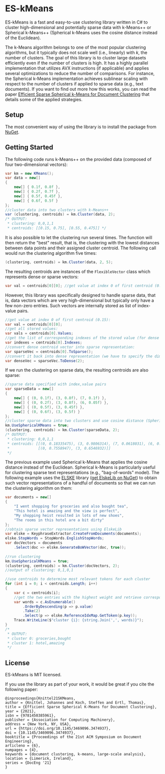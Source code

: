 # ES-kMeans
ES-kMeans is a fast and easy-to-use clustering library written in C# to cluster high-dimensional and potentially sparse data with k-Means++ or Spherical k-Means++ (Spherical k-Means uses the cosine distance instead of the Euclidean).

The k-Means algorithm belongs to one of the most popular clustering algorithms, but it typically does not scale well (i.e., linearly) with *k*, the number of clusters. The goal of this library is to cluster large datasets efficiently even if the number of clusters is high. It has a highly parallel implementation that utilizes AVX instructions (if applicable) and applies several optimizations to reduce the number of comparisons. For instance, the Spherical k-Means implementation achieves sublinear scaling with respect to the number of clusters if applied to sparse data (e.g., text documents). If you want to find out more how this works, you can read the paper [Efficient Sparse Spherical k-Means for Document Clustering](https://arxiv.org/abs/2108.00895) that details some of the applied strategies.

## Setup

The most convenient way of using the library is to install the package from [NuGet](https://www.nuget.org/packages/ESkMeansLib).

## Getting Started

The following code runs k-Means++ on the provided data (composed of four two-dimensional vectors):

```csharp
var km = new KMeans();
var data = new[]
{
    new[] { 0.1f, 0.8f },
    new[] { 0.2f, 0.7f },
    new[] { 0.5f, 0.45f },
    new[] { 0.6f, 0.5f }
};
//cluster data into two clusters with k-Means++
var (clustering, centroids) = km.Cluster(data, 2);
/* OUTPUT:
 * clustering: 0,0,1,1
 * centroids: [[0.15, 0.75], [0.55, 0.475]] */
```

It is also possible to let the clustering run several times. The function will then return the "best" result, that is, the clustering with the lowest distances between data points and their assigned cluster centroid. The following call would run the clustering algorithm five times:
```csharp
(clustering, centroids) = km.Cluster(data, 2, 5);
```

The resulting centroids are instances of the `FlexibleVector` class which represents dense or sparse vectors:
```csharp
var val = centroids[0][0]; //get value at index 0 of first centroid (0.15)
```
However, this library was specifically designed to handle sparse data, that is, data vectors which are very high-dimensional but typically only have a few non-zero entries. Such vectors are internally stored as list of index-value pairs. 
```csharp
//get value at index 0 of first centroid (0.15):
var val = centroids[0][0];
//get all stored values:
var vals = centroids[0].Values;
//get the list of corresponding indexes of the stored value (for dense vectors this is empty):
var indexes = centroids[0].Indexes; 
//convert dense centroid vector into sparse representation:
var sparseVec = centroids[0].ToSparse();
//convert it back into dense representation (we have to specify the dimension of the vector):
var denseVec = sparseVec.ToDense(2);
```
If we run the clustering on sparse data, the resulting centroids are also sparse:
```csharp
//sparse data specified with index,value pairs
var sparseData = new[]
{
    new[] { (0, 0.1f), (3, 0.8f), (7, 0.1f) },
    new[] { (0, 0.2f), (3, 0.8f), (6, 0.05f) },
    new[] { (0, 0.5f), (3, 0.45f) },
    new[] { (0, 0.6f), (3, 0.5f) }
};
//cluster sparse data into two clusters and use cosine distance (Spherical k-Means)
km.UseSphericalKMeans = true;
(clustering, centroids) = km.Cluster(sparseData, 2);
/* OUTPUT:
 * clustering: 0,0,1,1
 * centroids: [[(0, 0.18335475), (3, 0.9806314), (7, 0.0618031), (6, 0.030387914)],
 *             [(0, 0.7558947), (3, 0.6546932)]]
 */
```
The previous example used Spherical k-Means that applies the cosine distance instead of the Euclidean. Spherical k-Means is particularly useful for clustering sparse text representations (e.g., "bag-of-words" model). The following example uses the [ELSKE](https://github.com/johpro/elske) library ([get ElskeLib on NuGet](https://www.nuget.org/packages/ElskeLib/)) to obtain such vector representations of a handful of documents so that we can run the clustering algorithm on them:
```csharp
var documents = new[]
{
    "I went shopping for groceries and also bought tea",
    "This hotel is amazing and the view is perfect",
    "My shopping heist resulted in lots of new shoes",
    "The rooms in this hotel are a bit dirty"
};
//obtain sparse vector representations using ElskeLib
var elske = KeyphraseExtractor.CreateFromDocuments(documents);
elske.StopWords = StopWords.EnglishStopWords;
var docVectors = documents
    .Select(doc => elske.GenerateBoWVector(doc, true));
    
//run clustering
km.UseSphericalKMeans = true;
(clustering, centroids) = km.Cluster(docVectors, 2);
//output of clustering: 0,1,0,1

//use centroids to determine most relevant tokens for each cluster
for (int i = 0; i < centroids.Length; i++)
{
    var c = centroids[i];
    //get the two entries with the highest weight and retrieve corresponding word
    var words = c.AsEnumerable()
        .OrderByDescending(p => p.value)
        .Take(2)
        .Select(p => elske.ReferenceIdxMap.GetToken(p.key));
    Trace.WriteLine($"cluster {i}: {string.Join(',', words)}");
}
/*
 * OUTPUT:
 * cluster 0: groceries,bought
 * cluster 1: hotel,amazing
 */
```

## License
ES-kMeans is MIT licensed.

If you use the library as part of your work, it would be great if you cite the following paper:

	@inproceedings{Knittel21SKMeans,
	author = {Knittel, Johannes and Koch, Steffen and Ertl, Thomas},
	title = {Efficient Sparse Spherical K-Means for Document Clustering},
	year = {2021},
	isbn = {9781450385961},
	publisher = {Association for Computing Machinery},
	address = {New York, NY, USA},
	url = {https://doi.org/10.1145/3469096.3474937},
	doi = {10.1145/3469096.3474937},
	booktitle = {Proceedings of the 21st ACM Symposium on Document Engineering},
	articleno = {6},
	numpages = {4},
	keywords = {document clustering, k-means, large-scale analysis},
	location = {Limerick, Ireland},
	series = {DocEng '21}
	}
